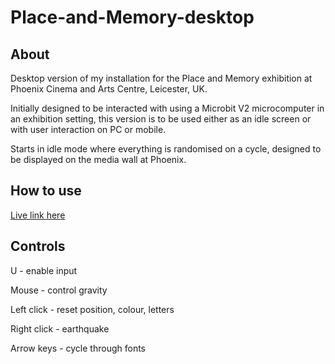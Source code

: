 # Place-and-Memory-desktop
## About
Desktop version of my installation for the Place and Memory exhibition at Phoenix Cinema and Arts Centre, Leicester, UK.

Initially designed to be interacted with using a Microbit V2 microcomputer in an exhibition setting, this version is to be used either as an idle screen or with user interaction on PC or mobile.

Starts in idle mode where everything is randomised on a cycle, designed to be displayed on the media wall at Phoenix. 

## How to use

[Live link here](https://place-and-memory-desktop.vercel.app/)

## Controls

U - enable input

Mouse - control gravity

Left click - reset position, colour, letters

Right click - earthquake

Arrow keys - cycle through fonts
